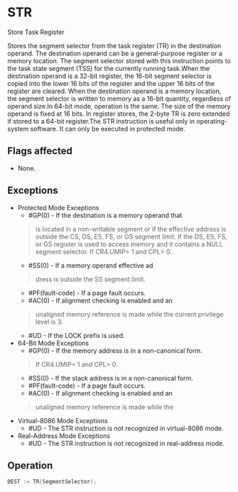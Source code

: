 # STR

Store Task Register

Stores the segment selector from the task register (TR) in the destination operand.
The destination operand can be a general-purpose register or a memory location.
The segment selector stored with this instruction points to the task state segment (TSS) for the currently running task.When the destination operand is a 32-bit register, the 16-bit segment selector is copied into the lower 16 bits of the register and the upper 16 bits of the register are cleared.
When the destination operand is a memory location, the segment selector is written to memory as a 16-bit quantity, regardless of operand size.In 64-bit mode, operation is the same.
The size of the memory operand is fixed at 16 bits.
In register stores, the 2-byte TR is zero extended if stored to a 64-bit register.The STR instruction is useful only in operating-system software.
It can only be executed in protected mode.

## Flags affected

- None.

## Exceptions

- Protected Mode Exceptions
  - #GP(0) - If the destination is a memory operand that
  > is located in a non-writable segment or if the 
  > effective address is outside the CS, DS, ES, FS, or GS segment limit.
  > If the DS, ES, FS, or GS register is used to access memory and it contains a NULL segment 
  > selector.
  > If CR4.UMIP= 1 and CPL> 0.
  - #SS(0) - If a memory operand effective ad
  > dress is outside the SS segment limit.
  - #PF(fault-code) - If a page fault occurs.
  - #AC(0) - If alignment checking is enabled and an
  > unaligned memory reference is made while the 
  > current privilege level is 3.
  - #UD - If the LOCK prefix is used.
- 64-Bit Mode Exceptions
  - #GP(0) - If the memory address is in a non-canonical form.
  > If CR4.UMIP= 1 and CPL> 0.
  - #SS(0) - If the stack address is in a non-canonical form.
  - #PF(fault-code) - If a page fault occurs.
  - #AC(0) - If alignment checking is enabled and an
  > unaligned memory reference is made while the 
- Virtual-8086 Mode Exceptions
  - #UD - The STR instruction is not recognized in virtual-8086 mode.
- Real-Address Mode Exceptions
  - #UD - The STR instruction is not recognized in real-address mode.

## Operation

```C
DEST := TR(SegmentSelector);
```
